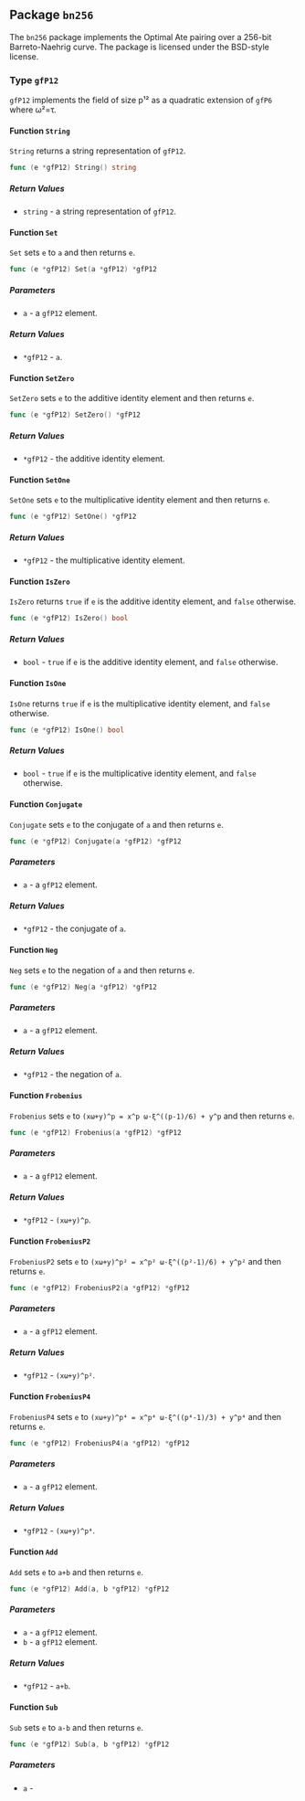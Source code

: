 ## Package `bn256`

The `bn256` package implements the Optimal Ate pairing over a 256-bit Barreto-Naehrig curve. The package is licensed under the BSD-style license.

### Type `gfP12`

`gfP12` implements the field of size p¹² as a quadratic extension of `gfP6` where ω²=τ.

#### Function `String`

`String` returns a string representation of `gfP12`.

```go
func (e *gfP12) String() string
```

##### Return Values

- `string` - a string representation of `gfP12`.

#### Function `Set`

`Set` sets `e` to `a` and then returns `e`.

```go
func (e *gfP12) Set(a *gfP12) *gfP12
```

##### Parameters

- `a` - a `gfP12` element.

##### Return Values

- `*gfP12` - `a`.

#### Function `SetZero`

`SetZero` sets `e` to the additive identity element and then returns `e`.

```go
func (e *gfP12) SetZero() *gfP12
```

##### Return Values

- `*gfP12` - the additive identity element.

#### Function `SetOne`

`SetOne` sets `e` to the multiplicative identity element and then returns `e`.

```go
func (e *gfP12) SetOne() *gfP12
```

##### Return Values

- `*gfP12` - the multiplicative identity element.

#### Function `IsZero`

`IsZero` returns `true` if `e` is the additive identity element, and `false` otherwise.

```go
func (e *gfP12) IsZero() bool
```

##### Return Values

- `bool` - `true` if `e` is the additive identity element, and `false` otherwise.

#### Function `IsOne`

`IsOne` returns `true` if `e` is the multiplicative identity element, and `false` otherwise.

```go
func (e *gfP12) IsOne() bool
```

##### Return Values

- `bool` - `true` if `e` is the multiplicative identity element, and `false` otherwise.

#### Function `Conjugate`

`Conjugate` sets `e` to the conjugate of `a` and then returns `e`.

```go
func (e *gfP12) Conjugate(a *gfP12) *gfP12
```

##### Parameters

- `a` - a `gfP12` element.

##### Return Values

- `*gfP12` - the conjugate of `a`.

#### Function `Neg`

`Neg` sets `e` to the negation of `a` and then returns `e`.

```go
func (e *gfP12) Neg(a *gfP12) *gfP12
```

##### Parameters

- `a` - a `gfP12` element.

##### Return Values

- `*gfP12` - the negation of `a`.

#### Function `Frobenius`

`Frobenius` sets `e` to `(xω+y)^p = x^p ω·ξ^((p-1)/6) + y^p` and then returns `e`.

```go
func (e *gfP12) Frobenius(a *gfP12) *gfP12
```

##### Parameters

- `a` - a `gfP12` element.

##### Return Values

- `*gfP12` - `(xω+y)^p`.

#### Function `FrobeniusP2`

`FrobeniusP2` sets `e` to `(xω+y)^p² = x^p² ω·ξ^((p²-1)/6) + y^p²` and then returns `e`.

```go
func (e *gfP12) FrobeniusP2(a *gfP12) *gfP12
```

##### Parameters

- `a` - a `gfP12` element.

##### Return Values

- `*gfP12` - `(xω+y)^p²`.

#### Function `FrobeniusP4`

`FrobeniusP4` sets `e` to `(xω+y)^p⁴ = x^p⁴ ω·ξ^((p⁴-1)/3) + y^p⁴` and then returns `e`.

```go
func (e *gfP12) FrobeniusP4(a *gfP12) *gfP12
```

##### Parameters

- `a` - a `gfP12` element.

##### Return Values

- `*gfP12` - `(xω+y)^p⁴`.

#### Function `Add`

`Add` sets `e` to `a+b` and then returns `e`.

```go
func (e *gfP12) Add(a, b *gfP12) *gfP12
```

##### Parameters

- `a` - a `gfP12` element.
- `b` - a `gfP12` element.

##### Return Values

- `*gfP12` - `a+b`.

#### Function `Sub`

`Sub` sets `e` to `a-b` and then returns `e`.

```go
func (e *gfP12) Sub(a, b *gfP12) *gfP12
```

##### Parameters

- `a` -